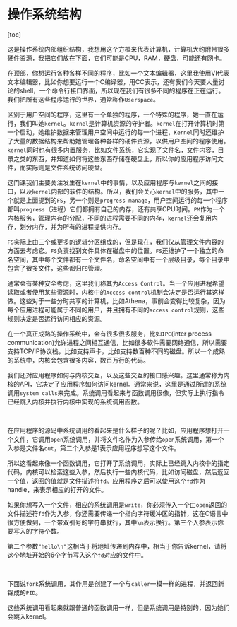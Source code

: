 # 操作系统结构

[toc]

​        这是操作系统内部组织结构，我想用这个方框来代表计算机，计算机大约附带很多硬件资源，我把它们放在下面，它们可能是CPU，RAM，硬盘，可能还有网卡。

​      在顶部，你想运行各种各样不同的程序，比如一个文本编辑器，这里我使用VI代表文本编辑器，比如你想要运行一个C编译器，用CC表示，还有我们今天要大量讨论的shell，一个命令行接口界面，所以现在我们有很多不同的程序在正在运行。我们把所有这些程序运行的世界，通常称作`Userspace`。

​		区别于用户空间的程序，这里有一个单独的程序，一个特殊的程序，她一直在运行，我们叫她`kernel`。`kernel`是计算机资源的守护者。`kernel`在打开计算机时第一个启动，她维护数据来管理用户空间中运行的每一个进程，`Kernel`同时还维护了大量的数据结构来帮助她管理各种各样的硬件资源，以供用户空间的程序使用。`kernel`同时也有很多内置服务，比如文件系统，它实现了文件名，文件内容，目录之类的东西，并知道如何将这些东西存储在硬盘上，所以你的应用程序访问文件，而实际则是文件系统访问硬盘。

​		这门课我们主要关注发生在`kernel`中的事情，以及应用程序与`kernel`之间的接口，以及`kernel`内部的软件的结构。所以，我们会关心`kernel`中的服务，其中一个就是上面提到的`FS`，另一个则是`progress manage`，用户空间运行的每一个程序都叫`progress`（进程）它们都拥有自己的内存，还有共享CPU时间。`PM`作为一个内核服务，管理内存的分配，不同的进程需要不同的内存，`kernel`还会复用内存，划分内存，并为所有的进程提供内存。

​		`FS`实际上由三个或更多的逻辑分区组成的，但是现在，我们仅从管理文件内容的方面去考虑它。`FS`负责找到文件具体在磁盘中的位置。`FS`还维护了一个独立的命名空间，其中每个文件都有一个文件名，命名空间中有一个层级目录，每个目录中包含了很多文件，这些都归`FS`管理。

​		通常会有某种安全考虑，这里我们称其为`Access Control`。当一个应用进程希望读取或者使用某些资源时，内核中的`Access control`机制会决定是否运行其这样做。这些对于一些分时共享的计算机，比如Athena，事前会变得比较复杂，因为每个应用进程可能属于不同的用户，并且拥有不同的`access control`规则，这些规则决定是否运行访问相应的资源。

​		在一个真正成熟的操作系统中，会有很多很多服务，比如`IPC`(inter process communication)允许进程之间相互通信，比如很多软件需要网络通信，所以需要支持TCP/IP协议栈，比如支持声卡，比如支持数百种不同的磁盘。所以一个成熟的系统中，内核会包含很多内容，数百万行的代码。

​		我们还对应用程序如何与内核交互，以及这些交互的接口感兴趣。这里通常称为内核的API，它决定了应用程序如何访问kernel。通常来说，这里是通过所谓的系统调用`system calls`来完成。系统调用看起来与函数调用很像，但实际上执行指令已经跳入内核并执行内核中实现的系统调用函数。

​		

​		在应用程序的源码中系统调用的看起来是什么样子的呢？比如，应用程序想打开一个文件，它调用`open`系统调用，并将文件名作为入参传给`open`系统调用，第一个入参是文件名`out`，第二个入参是1表示应用程序想写这个文件。

​		所以这看起来像一个函数调用，它打开了系统调用，实际上已经跳入内核中的指定代码，内核可以检索这些入参，然后执行一些内核代码，比如访问磁盘，然后返回一个值，返回的值就是文件描述符`fd`。应用程序之后可以使用这个`fd`作为handle，来表示相应的打开的文件。

​		如果你想写入一个文件，相应的系统调用是`write`，你必须传入一个由`open`返回的文件描述符`fd`作为入参，你还需要传递一个指向字符缓冲区的指针，这在C语言中很方便做到，一个带双引号的字符串就行，其中`\n`表示换行。第三个入参表示你要写入的字符个数。

​		第二个参数`"hello\n"`这相当于将地址传递到内存中，相当于你告诉kernel，请将这个地址开始的6个字节写入这个`fd`对应的文件中。

​		

​		下面说`fork`系统调用，其作用是创建了一个与`caller`一模一样的进程，并返回新锦成的`PID`。

​		这些系统调用看起来就跟普通的函数调用一样，但是系统调用是特别的，因为她们会跳入kernel。

​	



